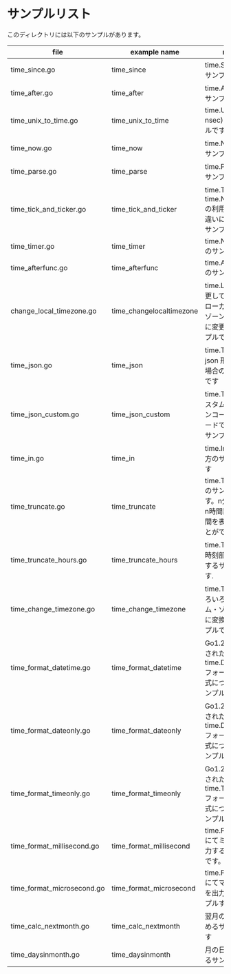 # サンプルリスト

このディレクトリには以下のサンプルがあります。

| file                       | example name             | note                                                                                  |
| -------------------------- | ------------------------ | ------------------------------------------------------------------------------------- |
| time_since.go              | time_since               | time.Since() のサンプルです.                                                          |
| time_after.go              | time_after               | time.After() のサンプルです.                                                          |
| time_unix_to_time.go       | time_unix_to_time        | time.Unix(sec, nsec) のサンプルです.                                                  |
| time_now.go                | time_now                 | time.Now() のサンプルです.                                                            |
| time_parse.go              | time_parse               | time.Parse() のサンプルです.                                                          |
| time_tick_and_ticker.go    | time_tick_and_ticker     | time.Tick と time.NewTicker の利用シーンの違いについてのサンプルです                  |
| time_timer.go              | time_timer               | time.NewTimer のサンプルです                                                          |
| time_afterfunc.go          | time_afterfunc           | time.AfterFunc のサンプルです                                                         |
| change_local_timezone.go   | time_changelocaltimezone | time.Localを変更して強制的にローカルタイムゾーンを一時的に変更するサンプルです        |
| time_json.go               | time_json                | time.Time を json 形式で扱う場合のサンプルです                                        |
| time_json_custom.go        | time_json_custom         | time.Time をカスタム JSON エンコード・デコードで利用するサンプルです                  |
| time_in.go                 | time_in                  | time.In() の使い方のサンプルです                                                      |
| time_truncate.go           | time_truncate            | time.Truncate() のサンプルです。n分置き や n時間置き の時間を表現することができます。 |
| time_truncate_hours.go     | time_truncate_hours      | time.Timeから時刻部分を除去するサンプルです.                                          |
| time_change_timezone.go    | time_change_timezone     | time.Timeをいろいろなタイム・ゾーンの値に変換するサンプルです                         |
| time_format_datetime.go    | time_format_datetime     | Go1.20で追加された time.DateTime フォーマット書式についてのサンプルです               |
| time_format_dateonly.go    | time_format_dateonly     | Go1.20で追加された time.DateOnly フォーマット書式についてのサンプルです               |
| time_format_timeonly.go    | time_format_timeonly     | Go1.20で追加された time.TimeOnly フォーマット書式についてのサンプルです               |
| time_format_millisecond.go | time_format_millisecond  | time.Format() にてミリ秒を出力するサンプルです。                                      |
| time_format_microsecond.go | time_format_microsecond  | time.Format() にてマイクロ秒を出力するサンプルす。                                    |
| time_calc_nextmonth.go     | time_calc_nextmonth      | 翌月の日付を求めるサンプルです                                                        |
| time_daysinmonth.go        | time_daysinmonth         | 月の日数を求めるサンプルです                                                          |
